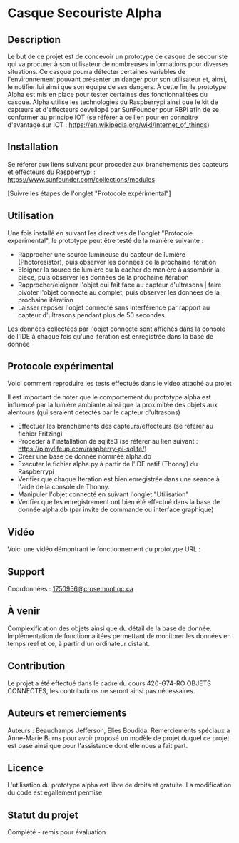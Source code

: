# Casque Secouriste Alpha

## Description
Le but de ce projet est de concevoir un prototype de casque de secouriste qui va procurer à son utilisateur de nombreuses informations pour diverses situations. Ce casque pourra détecter certaines variables de l'environnement pouvant présenter un danger pour son utilisateur et, ainsi, le notifier lui ainsi que son équipe de ses dangers. À cette fin, le prototype Alpha est mis en place pour tester certaines des fonctionnalitées du casque. 
Alpha utilise les technologies du Raspberrypi ainsi que le kit de capteurs et d'effecteurs devellopé par SunFounder pour RBPi afin de se conformer au principe IOT (se référer à ce lien pour en connaitre d'avantage sur IOT : https://en.wikipedia.org/wiki/Internet_of_things)

## Installation
Se réferer aux liens suivant pour proceder aux branchements des capteurs et effecteurs du Raspberrypi : https://www.sunfounder.com/collections/modules

[Suivre les étapes de l'onglet "Protocole expérimental"]

## Utilisation
Une fois installé en suivant les directives de l'onglet "Protocole experimental", le prototype peut être testé de la manière suivante :

- Rapprocher une source lumineuse du capteur de lumière (Photoresistor), puis observer les données de la prochaine itération
- Eloigner la source de lumière ou la cacher de manière à assombrir la piece, puis observer les données de la prochaine itération
- Rapprocher/eloigner l'objet qui fait face au capteur d'ultrasons | faire pivoter l'objet connecté au complet, puis observer les données de la prochaine itération
- Laisser reposer l'objet connecté sans interférence par rapport au capteur d'ultrasons pendant plus de 50 secondes.

Les données collectées par l'objet connecté sont affichés dans la console de l'IDE à chaque fois qu'une itération est enregistrée dans la base de donnée

## Protocole expérimental
Voici comment reproduire les tests effectués dans le video attaché au projet

Il est important de noter que le comportement du prototype alpha est influencé par la lumière ambiante ainsi que la proximitée des objets aux alentours (qui seraient détectés par le capteur d'ultrasons)

- Effectuer les branchements des capteurs/effecteurs (se réferer au fichier Fritzing)
- Proceder à l'installation de sqlite3 (se réferer au lien suivant : https://pimylifeup.com/raspberry-pi-sqlite/)
- Creer une base de donnée nommée alpha.db
- Executer le fichier alpha.py à partir de l'IDE natif (Thonny) du Raspberrypi
- Verifier que chaque Iteration est bien enregistrée dans une seance à l'aide de la console de Thonny.
- Manipuler l'objet connecté en suivant l'onglet "Utilisation"
- Verifier que les enregistrement ont bien été effectué dans la base de donnée alpha.db (par invite de commande ou interface graphique)

## Vidéo
Voici une vidéo démontrant le fonctionnement du prototype
URL : 

## Support
Coordonnées : 1750956@crosemont.qc.ca

## À venir
Complexification des objets ainsi que du détail de la base de donnée. Implémentation de fonctionnalitées permettant de monitorer les données en temps reel et ce, à partir d'un ordinateur distant.

## Contribution
Le projet a été effectué dans le cadre du cours 420-G74-RO OBJETS CONNECTÉS, les contributions ne seront ainsi pas nécessaires.

## Auteurs et remerciements
Auteurs : Beauchamps Jefferson, Elies Boudida.
Remerciements spéciaux à Anne-Marie Burns pour avoir proposé un modèle de projet duquel ce projet est basé ainsi que pour l'assistance dont elle nous a fait part.

## Licence
L'utilisation du prototype alpha est libre de droits et gratuite. La modification du code est égallement permise

## Statut du projet
Complété - remis pour évaluation
